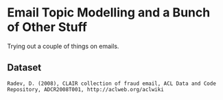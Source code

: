 # Email Topic Modelling and a Bunch of Other Stuff

Trying out a couple of things on emails.

## Dataset
    Radev, D. (2008), CLAIR collection of fraud email, ACL Data and Code Repository, ADCR2008T001, http://aclweb.org/aclwiki